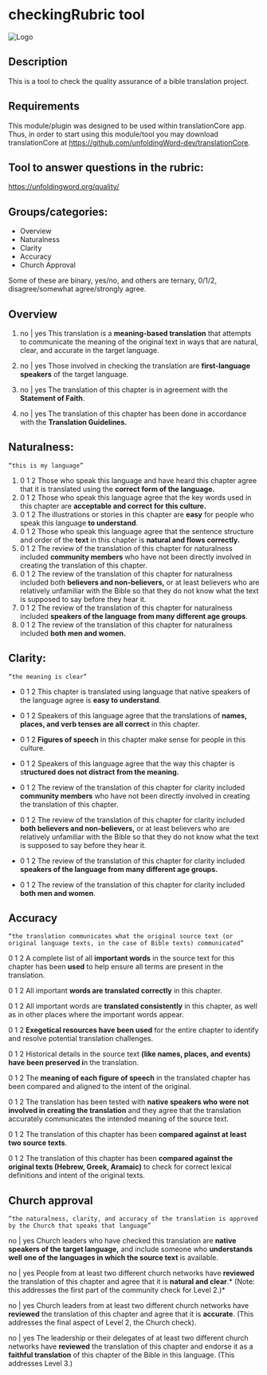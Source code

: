 # checkingRubric tool

![Logo](https://github.com/translationCoreApps/translationQuestions_Check_tool/blob/master/icon.png "translationQuestions")

Description
---
This is a tool to check the quality assurance of a bible translation project.

Requirements
---
This module/plugin was designed to be used within translationCore app. Thus, in order to start using this module/tool you may download translationCore at https://github.com/unfoldingWord-dev/translationCore.

Tool to answer questions in the rubric:
---

https://unfoldingword.org/quality/

## Groups/categories:
- Overview
- Naturalness
- Clarity
- Accuracy
- Church Approval

Some of these are binary, yes/no, and others are ternary, 0/1/2, disagree/somewhat agree/strongly agree.


**Overview**
---
1. no | yes This translation is a **meaning-based translation** that attempts to communicate the meaning of the original text in ways that are natural, clear, and accurate in the target language.

2. no | yes Those involved in checking the translation are **first-language speakers** of the target language.

3. no | yes The translation of this chapter is in agreement with the **Statement of Faith**.

4. no | yes The translation of this chapter has been done in accordance with the **Translation 
Guidelines.**

**Naturalness:** 
---

`“this is my language” `

1. 0 1 2 Those who speak this language and have heard this chapter agree that it is translated using the **correct form of the language.**
2. 0 1 2 Those who speak this language agree that the key words used in this chapter are **acceptable and correct for this culture.**
4. 0 1 2 The illustrations or stories in this chapter are **easy** for people who speak this language **to understand**.
5. 0 1 2 Those who speak this language agree that the sentence structure and order of the **text** in this chapter is **natural and flows correctly.**
6. 0 1 2 The review of the translation of this chapter for naturalness included **community members** who have not been directly involved in creating the translation of this chapter.
7. 0 1 2 The review of the translation of this chapter for naturalness included both **believers and non-believers,** or at least believers who are relatively unfamiliar with the Bible so that they do not know what the text is supposed to say before they hear it.
8. 0 1 2 The review of the translation of this chapter for naturalness included **speakers of the language from many different age groups**.
9. 0 1 2 The review of the translation of this chapter for naturalness included **both men and women.**


**Clarity:**  
---

`“the meaning is clear” `

- 0 1 2 This chapter is translated using language that native speakers of the language agree is **easy to understand**.

- 0 1 2 Speakers of this language agree that the translations of **names, places, and verb tenses are all correct** in this chapter.

- 0 1 2 **Figures of speech** in this chapter make sense for people in this culture.
 
- 0 1 2 Speakers of this language agree that the way this chapter is s**tructured does not distract from the meaning.**

- 0 1 2 The review of the translation of this chapter for clarity included **community members** who have not been directly involved in creating the translation of this chapter.

- 0 1 2 The review of the translation of this chapter for clarity included **both believers and non-believers,** or at least believers who are relatively unfamiliar with the Bible so that they do not know what the text is supposed to say before they hear it.

- 0 1 2 The review of the translation of this chapter for clarity included **speakers of the language from many different age groups.**

- 0 1 2 The review of the translation of this chapter for clarity included **both men and women**.


**Accuracy**
---
`
“the translation communicates what the original source text (or original language texts, in the case of Bible texts) communicated”
`

0 1 2 A complete list of all **important words** in the source text for this chapter has been **used** to help ensure all terms are present in the translation.

0 1 2 All important **words are translated correctly** in this chapter.

0 1 2 All important words are **translated consistently** in this chapter, as well as in other places where the important words appear.

0 1 2 **Exegetical resources have been used** for the entire chapter to identify and resolve potential translation challenges.

0 1 2 Historical details in the source text **(like names, places, and events) have been preserved i**n the translation.

0 1 2 The **meaning of each figure of speech** in the translated chapter has been compared and aligned to the intent of the original.

0 1 2 The translation has been tested with **native speakers who were not involved in creating the translation** and they agree that the translation accurately communicates the intended meaning of the source text.

0 1 2 The translation of this chapter has been **compared against at least two source texts**.

0 1 2 The translation of this chapter has been **compared against the original texts (Hebrew, Greek, Aramaic)** to check for correct lexical definitions and intent of the original texts.

 **Church approval**
---

`“the naturalness, clarity, and accuracy of the translation is approved by the Church that speaks that language”`

no | yes Church leaders who have checked this translation are **native speakers of the target language,** and include someone who **understands well one of the languages in which the source text** is available.

no | yes People from at least two different church networks have **reviewed** the translation of this chapter and agree that it is **natural and clear**.* (Note: this addresses the first part of the community check for Level 2.)*

no | yes Church leaders from at least two different church networks have **reviewed** the translation of this chapter and agree that it is **accurate**. (This addresses the final aspect of Level 2, the Church check).

no | yes The leadership or their delegates of at least two different church networks have **reviewed** the translation of this chapter and endorse it as a **faithful translation** of this chapter of the Bible in this language. (This addresses Level 3.)

